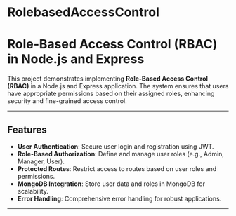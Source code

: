 # RolebasedAccessControl
# Role-Based Access Control (RBAC) in Node.js and Express

This project demonstrates implementing **Role-Based Access Control (RBAC)** in a Node.js and Express application. The system ensures that users have appropriate permissions based on their assigned roles, enhancing security and fine-grained access control.

---

## Features

- **User Authentication**: Secure user login and registration using JWT.
- **Role-Based Authorization**: Define and manage user roles (e.g., Admin, Manager, User).
- **Protected Routes**: Restrict access to routes based on user roles and permissions.
- **MongoDB Integration**: Store user data and roles in MongoDB for scalability.
- **Error Handling**: Comprehensive error handling for robust applications.

---
